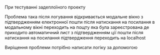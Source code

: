 При тестуванні задеплоїного проекту

Проблема така після логування відкривається модальне вікно з підтвердженням електронної пошти після натискання на посилання в модальному вікні переходить на пощту яка була зареєстрована де приходито автоматичний лист з підтвердженням ції пошти після натискання на посилання підтвердження переходить на localhost

Виріщення проблеми потрібно написати логіку за допомогою 

<!-- Виникає помилка після логування не попадається відразу в профіль як це має бути а виникає помилка "Упс виникіла помилка!" і тільки після перезавантаження сторінки переходить до профілю -->

